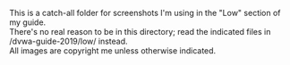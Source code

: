 This is a catch-all folder for screenshots I'm using in the "Low" section of my guide.
<br>
There's no real reason to be in this directory; read the indicated files in /dvwa-guide-2019/low/ instead.
<br>
All images are copyright me unless otherwise indicated. 
